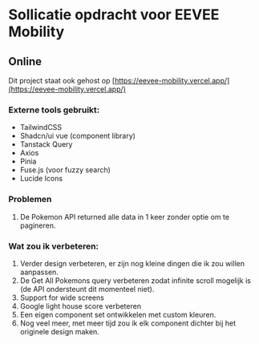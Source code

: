 # Sollicatie opdracht voor EEVEE Mobility

## Online

Dit project staat ook gehost op [https://eevee-mobility.vercel.app/](https://eevee-mobility.vercel.app/)

### Externe tools gebruikt:

-   TailwindCSS
-   Shadcn/ui vue (component library)
-   Tanstack Query
-   Axios
-   Pinia
-   Fuse.js (voor fuzzy search)
-   Lucide Icons

### Problemen

1. De Pokemon API returned alle data in 1 keer zonder optie om te pagineren.

### Wat zou ik verbeteren:

1. Verder design verbeteren, er zijn nog kleine dingen die ik zou willen aanpassen.
2. De Get All Pokemons query verbeteren zodat infinite scroll mogelijk is (de API ondersteunt dit momenteel niet).
3. Support for wide screens
4. Google light house score verbeteren
5. Een eigen component set ontwikkelen met custom kleuren.
6. Nog veel meer, met meer tijd zou ik elk component dichter bij het originele design maken.
